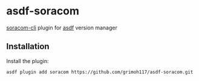 # asdf-soracom

[soracom-cli](https://github.com/soracom/soracom-cli) plugin for [asdf](https://github.com/asdf-vm/asdf) version manager

## Installation

Install the plugin:

```
asdf plugin add soracom https://github.com/grimoh117/asdf-soracom.git
```
